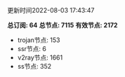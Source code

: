 更新时间2022-08-03 17:43:47

**总订阅: 64**
**总节点: 7115**
**有效节点: 2172**
- trojan节点: 153
- ssr节点: 6
- v2ray节点: 1661
- ss节点: 352
